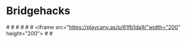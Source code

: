 # Bridgehacks
#<html>
    #<head>
     #   <title>My Great Game</title>
    #</head>
    #<body>
     #   <iframe src="https://playcanv.as/p/61fb1da9/"width="200" height="200"></iframe>
    #</body>
#</html>
